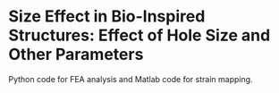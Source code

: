 # Size Effect in Bio-Inspired Structures: Effect of Hole Size and Other Parameters
Python code for FEA analysis and Matlab code for strain mapping.
